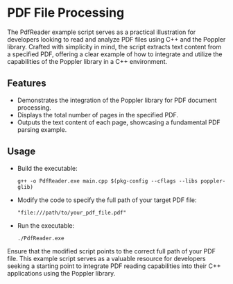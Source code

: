 # PDF File Processing

The PdfReader example script serves as a practical illustration for developers looking to read and analyze PDF files using C++ and the Poppler library.
Crafted with simplicity in mind, the script extracts text content from a specified PDF, offering a clear example of how to integrate and utilize the
capabilities of the Poppler library in a C++ environment.

## Features

- Demonstrates the integration of the Poppler library for PDF document processing.
- Displays the total number of pages in the specified PDF.
- Outputs the text content of each page, showcasing a fundamental PDF parsing example.

## Usage

- Build the executable:

  ```g++ -o PdfReader.exe main.cpp $(pkg-config --cflags --libs poppler-glib)```
- Modify the code to specify the full path of your target PDF file:

  ```"file:///path/to/your_pdf_file.pdf"```
- Run the executable:

  ```./PdfReader.exe```

Ensure that the modified script points to the correct full path of your PDF file.
This example script serves as a valuable resource for developers seeking a starting point to integrate PDF reading capabilities into their C++ applications using the Poppler library.
